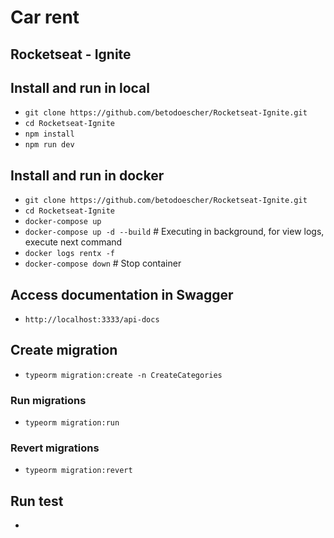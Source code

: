 # Car rent

## Rocketseat - Ignite

## Install and run in local
- `git clone https://github.com/betodoescher/Rocketseat-Ignite.git`
- `cd Rocketseat-Ignite`
- `npm install`
- `npm run dev`

## Install and run in docker
- `git clone https://github.com/betodoescher/Rocketseat-Ignite.git`
- `cd Rocketseat-Ignite`
- `docker-compose up` 
- `docker-compose up -d --build` # Executing in background, for view logs, execute next command
- `docker logs rentx -f`
- `docker-compose down` # Stop container

## Access documentation in Swagger
- `http://localhost:3333/api-docs`

## Create migration
- `typeorm migration:create -n CreateCategories`
### Run migrations
- `typeorm migration:run`
### Revert migrations
- `typeorm migration:revert`

## Run test
- ` `
